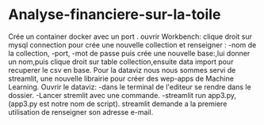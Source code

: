# Analyse-financiere-sur-la-toile
Crée un container docker avec un port .
ouvrir Workbench:
clique droit sur mysql connection pour crée une nouvelle collection et renseigner :
-nom de la collection,
-port,
-mot de passe puis crée une nouvelle base:,lui donner un nom,puis clique droit sur table collection,ensuite data import pour recuperer le csv en base.
Pour la dataviz nous nous sommes servi de streamlit, une nouvelle librairie pour créer des wep-apps de Machine Learning.
Ouvrir le dataviz:
-dans le terminal de l'editeur se rendre dans le dossier.
-Lancer stremlit avec une commande.
-streamlit run app3.py,(app3.py est notre nom de script).
streamlit demande a la premiere utilisation de renseigner son adresse e-mail.
